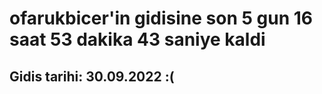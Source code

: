 # ofarukbicer'in gidisine son 5 gun 16 saat 53 dakika 43 saniye kaldi

## Gidis tarihi: 30.09.2022 :(